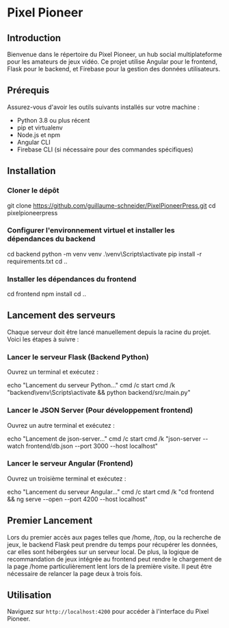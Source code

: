 # Pixel Pioneer

## Introduction
Bienvenue dans le répertoire du Pixel Pioneer, un hub social multiplateforme pour les amateurs de jeux vidéo. Ce projet utilise Angular pour le frontend, Flask pour le backend, et Firebase pour la gestion des données utilisateurs.

## Prérequis
Assurez-vous d'avoir les outils suivants installés sur votre machine :
- Python 3.8 ou plus récent
- pip et virtualenv
- Node.js et npm
- Angular CLI
- Firebase CLI (si nécessaire pour des commandes spécifiques)

## Installation

### Cloner le dépôt

git clone https://github.com/guillaume-schneider/PixelPioneerPress.git
cd pixelpioneerpress


### Configurer l'environnement virtuel et installer les dépendances du backend

cd backend
python -m venv venv
.\venv\Scripts\activate
pip install -r requirements.txt
cd ..


### Installer les dépendances du frontend

cd frontend
npm install
cd ..


## Lancement des serveurs
Chaque serveur doit être lancé manuellement depuis la racine du projet. Voici les étapes à suivre :

### Lancer le serveur Flask (Backend Python)
Ouvrez un terminal et exécutez :

echo "Lancement du serveur Python..."
cmd /c start cmd /k "backend\venv\Scripts\activate && python backend/src/main.py"


### Lancer le JSON Server (Pour développement frontend)
Ouvrez un autre terminal et exécutez :

echo "Lancement de json-server..."
cmd /c start cmd /k "json-server --watch frontend/db.json --port 3000 --host localhost"


### Lancer le serveur Angular (Frontend)
Ouvrez un troisième terminal et exécutez :

echo "Lancement du serveur Angular..."
cmd /c start cmd /k "cd frontend && ng serve --open --port 4200 --host localhost"


## Premier Lancement
Lors du premier accès aux pages telles que /home, /top, ou la recherche de jeux, le backend Flask peut prendre du temps pour récupérer les données, car elles sont hébergées sur un serveur local. De plus, la logique de recommandation de jeux intégrée au frontend peut rendre le chargement de la page /home particulièrement lent lors de la première visite. Il peut être nécessaire de relancer la page deux à trois fois.

## Utilisation
Naviguez sur `http://localhost:4200` pour accéder à l'interface du Pixel Pioneer.
